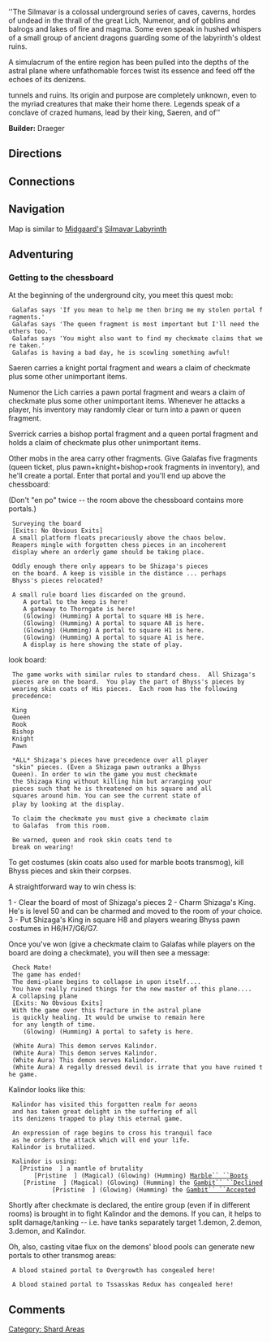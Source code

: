 ''The Silmavar is a colossal underground series of caves, caverns,
hordes of undead in the thrall of the great Lich, Numenor, and of
goblins and balrogs and lakes of fire and magma. Some even speak in
hushed whispers of a small group of ancient dragons guarding some of the
labyrinth's oldest ruins.

A simulacrum of the entire region has been pulled into the depths of the
astral plane where unfathomable forces twist its essence and feed off
the echoes of its denizens.

tunnels and ruins. Its origin and purpose are completely unknown, even
to the myriad creatures that make their home there. Legends speak of a
conclave of crazed humans, lead by their king, Saeren, and of''

**Builder:** Draeger

## Directions

## Connections

## Navigation

Map is similar to [Midgaard's](Midgaard.md "wikilink") [Silmavar
Labyrinth](Silmavar_Labyrinth "wikilink")

## Adventuring

### Getting to the chessboard

At the beginning of the underground city, you meet this quest mob:

` Galafas says 'If you mean to help me then bring me my stolen portal fragments.'`  
` Galafas says 'The queen fragment is most important but I'll need the others too.'`  
` Galafas says 'You might also want to find my checkmate claims that were taken.'`  
` Galafas is having a bad day, he is scowling something awful!`

Saeren carries a knight portal fragment and wears a claim of checkmate
plus some other unimportant items.

Numenor the Lich carries a pawn portal fragment and wears a claim of
checkmate plus some other unimportant items. Whenever he attacks a
player, his inventory may randomly clear or turn into a pawn or queen
fragment.

Sverrick carries a bishop portal fragment and a queen portal fragment
and holds a claim of checkmate plus other unimportant items.

Other mobs in the area carry other fragments. Give Galafas five
fragments (queen ticket, plus pawn+knight+bishop+rook fragments in
inventory), and he'll create a portal. Enter that portal and you'll end
up above the chessboard:

(Don't "en po" twice -- the room above the chessboard contains more
portals.)

` Surveying the board`  
` [Exits: No Obvious Exits]`  
` A small platform floats precariously above the chaos below.`  
` Reapers mingle with forgotten chess pieces in an incoherent`  
` display where an orderly game should be taking place.`  
` `  
` Oddly enough there only appears to be Shizaga's pieces`  
` on the board. A keep is visible in the distance ... perhaps`  
` Bhyss's pieces relocated?  `  
` `  
` A small rule board lies discarded on the ground.`  
`    A portal to the keep is here!`  
`    A gateway to Thorngate is here!`  
`    (Glowing) (Humming) A portal to square H8 is here.`  
`    (Glowing) (Humming) A portal to square A8 is here.`  
`    (Glowing) (Humming) A portal to square H1 is here.`  
`    (Glowing) (Humming) A portal to square A1 is here.`  
`    A display is here showing the state of play.`

look board:

` The game works with similar rules to standard chess.  All Shizaga's`  
` pieces are on the board.  You play the part of Bhyss's pieces by`  
` wearing skin coats of His pieces.  Each room has the following`  
` precedence:`  
` `  
` King`  
` Queen`  
` Rook`  
` Bishop`  
` Knight`  
` Pawn`

` *ALL* Shizaga's pieces have precedence over all player`  
` "skin" pieces. (Even a Shizaga pawn outranks a Bhyss`  
` Queen). In order to win the game you must checkmate`  
` the Shizaga King without killing him but arranging your`  
` pieces such that he is threatened on his square and all`  
` squares around him. You can see the current state of`  
` play by looking at the display. `<look display>  
` `  
` To claim the checkmate you must give a checkmate claim`  
` to Galafas `<give claim galafas>` from this room.`

` Be warned, queen and rook skin coats tend to`  
` break on wearing!`

To get costumes (skin coats also used for marble boots transmog), kill
Bhyss pieces and skin their corpses.

A straightforward way to win chess is:

1 - Clear the board of most of Shizaga's pieces 2 - Charm Shizaga's
King. He's is level 50 and can be charmed and moved to the room of your
choice. 3 - Put Shizaga's King in square H8 and players wearing Bhyss
pawn costumes in H6/H7/G6/G7.

Once you've won (give a checkmate claim to Galafas while players on the
board are doing a checkmate), you will then see a message:

` Check Mate!`  
` The game has ended!`  
` The demi-plane begins to collapse in upon itself....`  
` You have really ruined things for the new master of this plane....`  
` A collapsing plane`  
` [Exits: No Obvious Exits]`  
` With the game over this fracture in the astral plane`  
` is quickly healing. It would be unwise to remain here`  
` for any length of time.`  
`    (Glowing) (Humming) A portal to safety is here.`

` (White Aura) This demon serves Kalindor.`  
` (White Aura) This demon serves Kalindor.`  
` (White Aura) This demon serves Kalindor.`  
` (White Aura) A regally dressed devil is irrate that you have ruined the game.`

Kalindor looks like this:

` Kalindor has visited this forgotten realm for aeons`  
` and has taken great delight in the suffering of all`  
` its denizens trapped to play this eternal game.`  
` `  
` An expression of rage begins to cross his tranquil face`  
` as he orders the attack which will end your life.`  
` Kalindor is brutalized.`  
` `  
` Kalindor is using:`  
` `<worn around neck>`  [Pristine  ] a mantle of brutality`  
` `<worn on feet>`      [Pristine  ] (Magical) (Glowing) (Humming) `[`Marble`` ``Boots`](marble_boots.md "wikilink")  
` `<held in offhand>`   [Pristine  ] (Magical) (Glowing) (Humming) the `[`Gambit`` ``Declined`](Gambit_Declined "wikilink")  
` `<wielded>`           [Pristine  ] (Glowing) (Humming) the `[`Gambit`` ``Accepted`](Gambit_Accepted "wikilink")

Shortly after checkmate is declared, the entire group (even if in
different rooms) is brought in to fight Kalindor and the demons. If you
can, it helps to split damage/tanking -- i.e. have tanks separately
target 1.demon, 2.demon, 3.demon, and Kalindor.

Oh, also, casting vitae flux on the demons' blood pools can generate new
portals to other transmog areas:

` A blood stained portal to Overgrowth has congealed here!`

` A blood stained portal to Tssasskas Redux has congealed here!`

## Comments

[Category: Shard Areas](Category:_Shard_Areas "wikilink")
